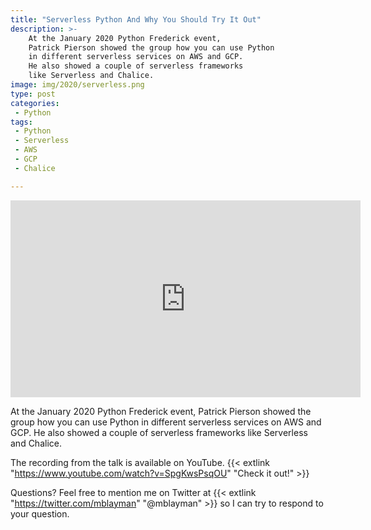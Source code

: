 ```yaml
---
title: "Serverless Python And Why You Should Try It Out"
description: >-
    At the January 2020 Python Frederick event,
    Patrick Pierson showed the group how you can use Python
    in different serverless services on AWS and GCP.
    He also showed a couple of serverless frameworks
    like Serverless and Chalice.
image: img/2020/serverless.png
type: post
categories:
 - Python
tags:
 - Python
 - Serverless
 - AWS
 - GCP
 - Chalice

---
```


<iframe width="560" height="315" src="https://www.youtube.com/embed/SpgKwsPsqOU" frameborder="0" allow="accelerometer; autoplay; encrypted-media; gyroscope; picture-in-picture" allowfullscreen></iframe>

At the January 2020 Python Frederick event,
Patrick Pierson showed the group how you can use Python
in different serverless services on AWS and GCP.
He also showed a couple of serverless frameworks
like Serverless and Chalice.

The recording from the talk is available
on YouTube.
{{< extlink "https://www.youtube.com/watch?v=SpgKwsPsqOU" "Check it out!" >}}

Questions?
Feel free
to mention me
on Twitter
at {{< extlink "https://twitter.com/mblayman" "@mblayman" >}}
so I can try to respond
to your question.
